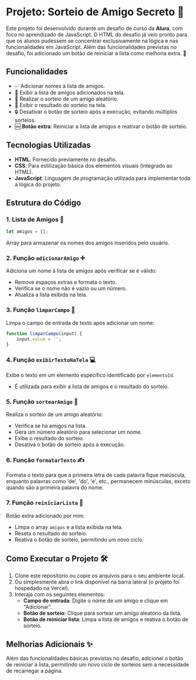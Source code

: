 # Projeto: Sorteio de Amigo Secreto 🎁

Este projeto foi desenvolvido durante um desafio de curso da **Alura**, com foco no aprendizado de JavaScript. O HTML do desafio já veio pronto para que os alunos pudessem se concentrar exclusivamente na lógica e nas funcionalidades em JavaScript. Além das funcionalidades previstas no desafio, foi adicionado um botão de reiniciar a lista como melhoria extra. 🚀

## Funcionalidades

- ✅ Adicionar nomes à lista de amigos.
- 👀 Exibir a lista de amigos adicionados na tela.
- 🎲 Realizar o sorteio de um amigo aleatório.
- 📢 Exibir o resultado do sorteio na tela.
- 🔒 Desativar o botão de sorteio após a execução, evitando múltiplos sorteios.
- 🆕 **Botão extra**: Reiniciar a lista de amigos e reativar o botão de sorteio.

## Tecnologias Utilizadas

- **HTML**: Fornecido previamente no desafio.
- **CSS**: Para estilização básica dos elementos visuais (integrado ao HTML).
- **JavaScript**: Linguagem de programação utilizada para implementar toda a lógica do projeto.

## Estrutura do Código

### 1. Lista de Amigos 📝
```javascript
let amigos = [];
```
Array para armazenar os nomes dos amigos inseridos pelo usuário.

### 2. Função `adicionarAmigo` ➕
Adiciona um nome à lista de amigos após verificar se é válido:
- Remove espaços extras e formata o texto.
- Verifica se o nome não é vazio ou um número.
- Atualiza a lista exibida na tela.

### 3. Função `limparCampo` 🧹
Limpa o campo de entrada de texto após adicionar um nome:
```javascript
function limparCampo(input) {
    input.value = '';
}
```

### 4. Função `exibirTextoNaTela` 💻
Exibe o texto em um elemento específico identificado por `elementoId`.
- É utilizada para exibir a lista de amigos e o resultado do sorteio.

### 5. Função `sortearAmigo` 🎉
Realiza o sorteio de um amigo aleatório:
- Verifica se há amigos na lista.
- Gera um número aleatório para selecionar um nome.
- Exibe o resultado do sorteio.
- Desativa o botão de sorteio após a execução.

### 6. Função `formatarTexto` ✍️
Formata o texto para que a primeira letra de cada palavra fique maiúscula, enquanto palavras como 'de', 'do', 'e', etc., permanecem minúsculas, exceto quando são a primeira palavra do nome.

### 7. Função `reiniciarLista` 🔄
Botão extra adicionado por mim:
- Limpa o array `amigos` e a lista exibida na tela.
- Reseta o resultado do sorteio.
- Reativa o botão de sorteio, permitindo um novo ciclo.

## Como Executar o Projeto 🛠️
1. Clone este repositório ou copie os arquivos para o seu ambiente local.
2. Ou simplesmente abra o link disponível na barra lateral (o projeto foi hospedado na Vercel).
3. Interaja com os seguintes elementos:
   - **Campo de entrada**: Digite o nome de um amigo e clique em "Adicionar".
   - **Botão de sorteio**: Clique para sortear um amigo aleatório da lista.
   - **Botão de reiniciar lista**: Limpa a lista de amigos e reativa o botão de sorteio.

## Melhorias Adicionais ✨
Além das funcionalidades básicas previstas no desafio, adicionei o botão de reiniciar a lista, permitindo um novo ciclo de sorteios sem a necessidade de recarregar a página.
